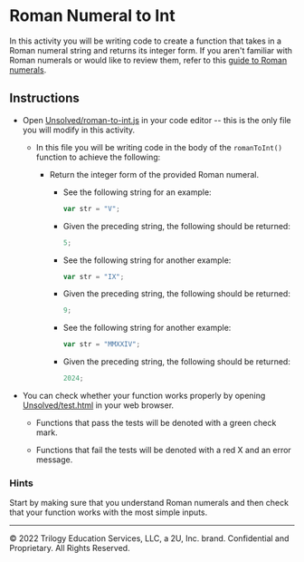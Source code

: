 # Roman Numeral to Int

In this activity you will be writing code to create a function that takes in a Roman numeral string and returns its integer form. If you aren't familiar with Roman numerals or would like to review them, refer to this [guide to Roman numerals](https://reference.yourdictionary.com/resources/romanums.html).

## Instructions

* Open [Unsolved/roman-to-int.js](Unsolved/roman-to-int.js) in your code editor -- this is the only file you will modify in this activity.

  * In this file you will be writing code in the body of the `romanToInt()` function to achieve the following:

    * Return the integer form of the provided Roman numeral.

      * See the following string for an example:

        ```js
        var str = "V";
        ```

      * Given the preceding string, the following should be returned:

        ```js
        5;
        ```

      * See the following string for another example:

        ```js
        var str = "IX";
        ```

      * Given the preceding string, the following should be returned:

        ```js
        9;
        ```

      * See the following string for another example:

          ```js
          var str = "MMXXIV";
          ```

      * Given the preceding string, the following should be returned:

        ```js
        2024;
        ```

* You can check whether your function works properly by opening [Unsolved/test.html](Unsolved/test.html) in your web browser.

  * Functions that pass the tests will be denoted with a green check mark.

  * Functions that fail the tests will be denoted with a red X and an error message.

### Hints

Start by making sure that you understand Roman numerals and then check that your function works with the most simple inputs.

---
© 2022 Trilogy Education Services, LLC, a 2U, Inc. brand. Confidential and Proprietary. All Rights Reserved.
